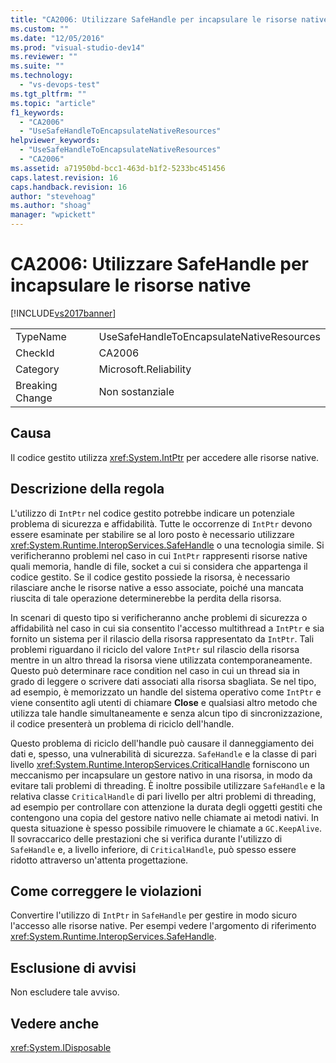 ```yaml
---
title: "CA2006: Utilizzare SafeHandle per incapsulare le risorse native | Microsoft Docs"
ms.custom: ""
ms.date: "12/05/2016"
ms.prod: "visual-studio-dev14"
ms.reviewer: ""
ms.suite: ""
ms.technology: 
  - "vs-devops-test"
ms.tgt_pltfrm: ""
ms.topic: "article"
f1_keywords: 
  - "CA2006"
  - "UseSafeHandleToEncapsulateNativeResources"
helpviewer_keywords: 
  - "UseSafeHandleToEncapsulateNativeResources"
  - "CA2006"
ms.assetid: a71950bd-bcc1-463d-b1f2-5233bc451456
caps.latest.revision: 16
caps.handback.revision: 16
author: "stevehoag"
ms.author: "shoag"
manager: "wpickett"
---
```

# CA2006: Utilizzare SafeHandle per incapsulare le risorse native
[!INCLUDE[vs2017banner](../code-quality/includes/vs2017banner.md)]

|||  
|-|-|  
|TypeName|UseSafeHandleToEncapsulateNativeResources|  
|CheckId|CA2006|  
|Category|Microsoft.Reliability|  
|Breaking Change|Non sostanziale|  
  
## Causa  
 Il codice gestito utilizza <xref:System.IntPtr> per accedere alle risorse native.  
  
## Descrizione della regola  
 L'utilizzo di `IntPtr` nel codice gestito potrebbe indicare un potenziale problema di sicurezza e affidabilità.  Tutte le occorrenze di `IntPtr` devono essere esaminate per stabilire se al loro posto è necessario utilizzare <xref:System.Runtime.InteropServices.SafeHandle> o una tecnologia simile.  Si verificheranno problemi nel caso in cui `IntPtr` rappresenti risorse native quali memoria, handle di file, socket a cui si considera che appartenga il codice gestito.  Se il codice gestito possiede la risorsa, è necessario rilasciare anche le risorse native a esso associate, poiché una mancata riuscita di tale operazione determinerebbe la perdita della risorsa.  
  
 In scenari di questo tipo si verificheranno anche problemi di sicurezza o affidabilità nel caso in cui sia consentito l'accesso multithread a `IntPtr` e sia fornito un sistema per il rilascio della risorsa rappresentato da `IntPtr`.  Tali problemi riguardano il riciclo del valore `IntPtr` sul rilascio della risorsa mentre in un altro thread la risorsa viene utilizzata contemporaneamente.  Questo può determinare race condition nel caso in cui un thread sia in grado di leggere o scrivere dati associati alla risorsa sbagliata.  Se nel tipo, ad esempio, è memorizzato un handle del sistema operativo come `IntPtr` e viene consentito agli utenti di chiamare **Close** e qualsiasi altro metodo che utilizza tale handle simultaneamente e senza alcun tipo di sincronizzazione, il codice presenterà un problema di riciclo dell'handle.  
  
 Questo problema di riciclo dell'handle può causare il danneggiamento dei dati e, spesso, una vulnerabilità di sicurezza.  `SafeHandle` e la classe di pari livello <xref:System.Runtime.InteropServices.CriticalHandle> forniscono un meccanismo per incapsulare un gestore nativo in una risorsa, in modo da evitare tali problemi di threading.  È inoltre possibile utilizzare `SafeHandle` e la relativa classe `CriticalHandle` di pari livello per altri problemi di threading, ad esempio per controllare con attenzione la durata degli oggetti gestiti che contengono una copia del gestore nativo nelle chiamate ai metodi nativi.  In questa situazione è spesso possibile rimuovere le chiamate a `GC.KeepAlive`.  Il sovraccarico delle prestazioni che si verifica durante l'utilizzo di `SafeHandle` e, a livello inferiore, di `CriticalHandle`, può spesso essere ridotto attraverso un'attenta progettazione.  
  
## Come correggere le violazioni  
 Convertire l'utilizzo di `IntPtr` in `SafeHandle` per gestire in modo sicuro l'accesso alle risorse native.  Per esempi vedere l'argomento di riferimento <xref:System.Runtime.InteropServices.SafeHandle>.  
  
## Esclusione di avvisi  
 Non escludere tale avviso.  
  
## Vedere anche  
 <xref:System.IDisposable>